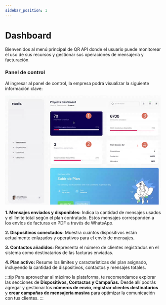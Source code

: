 ```yaml
---
sidebar_position: 1
---
```



# Dashboard

Bienvenidos al menú principal de QR API donde el usuario puede monitorear el uso de sus recursos y gestionar sus operaciones de mensajería y facturación.

### Panel de control

Al ingresar al panel de control, la empresa podrá visualizar la siguiente información clave:

![Descripción de la imagen](img/Cliente_Dashboard.png)

**1. Mensajes enviados y disponibles:** Indica la cantidad de mensajes usados y el límite total según el plan contratado. Estos mensajes corresponden a los envíos de facturas en PDF a través de WhatsApp.

**2. Dispositivos conectados:**  Muestra cuántos dispositivos están actualmente enlazados y operativos para el envío de mensajes.

**3. Contactos añadidos:**  Representa el número de clientes registrados en el sistema como destinatarios de las facturas enviadas.

**4. Plan activo:**  Resume los límites y características del plan asignado, incluyendo la cantidad de dispositivos, contactos y mensajes totales.

:::tip
Para aprovechar al máximo la plataforma, te recomendamos explorar las secciones de **Dispositivos, Contactos y Campañas.** Desde allí podrás agregar y gestionar los **números de envío**, **registrar clientes destinatarios** y **crear campañas de mensajería masiva** para optimizar la comunicación con tus clientes.
:::
